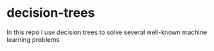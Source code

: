 # decision-trees
In this repo I use decision trees to solve several well-known machine learning problems
